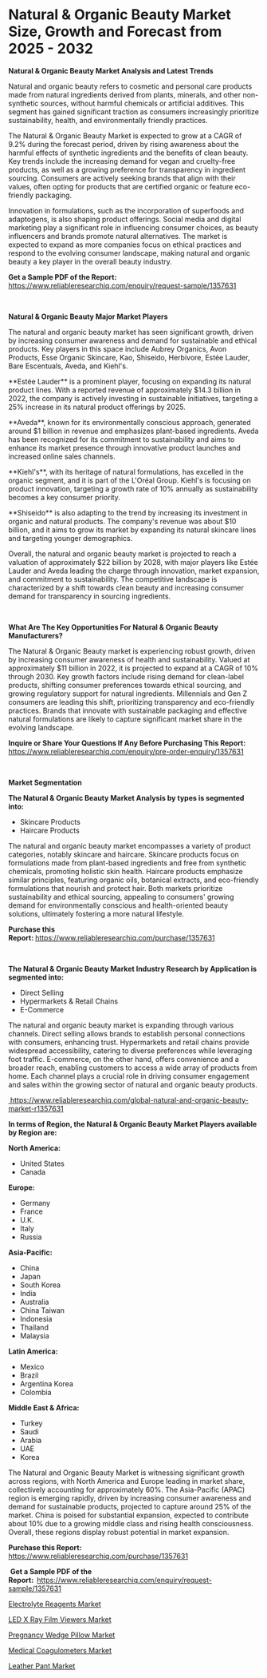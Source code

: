 <p><h1>Natural & Organic Beauty Market Size, Growth and Forecast from 2025 - 2032</h1></p><p><strong>Natural & Organic Beauty Market Analysis and Latest Trends</strong></p>
<p><p>Natural and organic beauty refers to cosmetic and personal care products made from natural ingredients derived from plants, minerals, and other non-synthetic sources, without harmful chemicals or artificial additives. This segment has gained significant traction as consumers increasingly prioritize sustainability, health, and environmentally friendly practices.</p><p>The Natural & Organic Beauty Market is expected to grow at a CAGR of 9.2% during the forecast period, driven by rising awareness about the harmful effects of synthetic ingredients and the benefits of clean beauty. Key trends include the increasing demand for vegan and cruelty-free products, as well as a growing preference for transparency in ingredient sourcing. Consumers are actively seeking brands that align with their values, often opting for products that are certified organic or feature eco-friendly packaging.</p><p>Innovation in formulations, such as the incorporation of superfoods and adaptogens, is also shaping product offerings. Social media and digital marketing play a significant role in influencing consumer choices, as beauty influencers and brands promote natural alternatives. The market is expected to expand as more companies focus on ethical practices and respond to the evolving consumer landscape, making natural and organic beauty a key player in the overall beauty industry.</p></p>
<p><strong>Get a Sample PDF of the Report:&nbsp;</strong> <a href="https://www.reliableresearchiq.com/enquiry/request-sample/1357631?utm_campaign=1876&utm_medium=2&utm_source=Github&utm_content=ia&utm_term=05022025&utm_id=natural-organic-beauty">https://www.reliableresearchiq.com/enquiry/request-sample/1357631</a></p>
<p>&nbsp;</p>
<p><strong>Natural & Organic Beauty Major Market Players</strong></p>
<p><p>The natural and organic beauty market has seen significant growth, driven by increasing consumer awareness and demand for sustainable and ethical products. Key players in this space include Aubrey Organics, Avon Products, Esse Organic Skincare, Kao, Shiseido, Herbivore, Estée Lauder, Bare Escentuals, Aveda, and Kiehl's.</p><p>**Estée Lauder** is a prominent player, focusing on expanding its natural product lines. With a reported revenue of approximately $14.3 billion in 2022, the company is actively investing in sustainable initiatives, targeting a 25% increase in its natural product offerings by 2025.</p><p>**Aveda**, known for its environmentally conscious approach, generated around $1 billion in revenue and emphasizes plant-based ingredients. Aveda has been recognized for its commitment to sustainability and aims to enhance its market presence through innovative product launches and increased online sales channels.</p><p>**Kiehl's**, with its heritage of natural formulations, has excelled in the organic segment, and it is part of the L'Oréal Group. Kiehl's is focusing on product innovation, targeting a growth rate of 10% annually as sustainability becomes a key consumer priority.</p><p>**Shiseido** is also adapting to the trend by increasing its investment in organic and natural products. The company's revenue was about $10 billion, and it aims to grow its market by expanding its natural skincare lines and targeting younger demographics.</p><p>Overall, the natural and organic beauty market is projected to reach a valuation of approximately $22 billion by 2028, with major players like Estée Lauder and Aveda leading the charge through innovation, market expansion, and commitment to sustainability. The competitive landscape is characterized by a shift towards clean beauty and increasing consumer demand for transparency in sourcing ingredients.</p></p>
<p>&nbsp;</p>
<p><strong>What Are The Key Opportunities For Natural & Organic Beauty Manufacturers?</strong></p>
<p><p>The Natural & Organic Beauty market is experiencing robust growth, driven by increasing consumer awareness of health and sustainability. Valued at approximately $11 billion in 2022, it is projected to expand at a CAGR of 10% through 2030. Key growth factors include rising demand for clean-label products, shifting consumer preferences towards ethical sourcing, and growing regulatory support for natural ingredients. Millennials and Gen Z consumers are leading this shift, prioritizing transparency and eco-friendly practices. Brands that innovate with sustainable packaging and effective natural formulations are likely to capture significant market share in the evolving landscape.</p></p>
<p><strong>Inquire or Share Your Questions If Any Before Purchasing This Report:</strong> <a href="https://www.reliableresearchiq.com/enquiry/pre-order-enquiry/1357631?utm_campaign=1876&utm_medium=2&utm_source=Github&utm_content=ia&utm_term=05022025&utm_id=natural-organic-beauty">https://www.reliableresearchiq.com/enquiry/pre-order-enquiry/1357631</a></p>
<p>&nbsp;</p>
<p><strong>Market Segmentation</strong></p>
<p><strong>The Natural & Organic Beauty Market Analysis by types is segmented into:</strong></p>
<p><ul><li>Skincare Products</li><li>Haircare Products</li></ul></p>
<p><p>The natural and organic beauty market encompasses a variety of product categories, notably skincare and haircare. Skincare products focus on formulations made from plant-based ingredients and free from synthetic chemicals, promoting holistic skin health. Haircare products emphasize similar principles, featuring organic oils, botanical extracts, and eco-friendly formulations that nourish and protect hair. Both markets prioritize sustainability and ethical sourcing, appealing to consumers' growing demand for environmentally conscious and health-oriented beauty solutions, ultimately fostering a more natural lifestyle.</p></p>
<p><strong>Purchase this Report:&nbsp;</strong><a href="https://www.reliableresearchiq.com/purchase/1357631?utm_campaign=1876&utm_medium=2&utm_source=Github&utm_content=ia&utm_term=05022025&utm_id=natural-organic-beauty">https://www.reliableresearchiq.com/purchase/1357631</a></p>
<p>&nbsp;</p>
<p><strong>The Natural & Organic Beauty Market Industry Research by Application is segmented into:</strong></p>
<p><ul><li>Direct Selling</li><li>Hypermarkets & Retail Chains</li><li>E-Commerce</li></ul></p>
<p><p>The natural and organic beauty market is expanding through various channels. Direct selling allows brands to establish personal connections with consumers, enhancing trust. Hypermarkets and retail chains provide widespread accessibility, catering to diverse preferences while leveraging foot traffic. E-commerce, on the other hand, offers convenience and a broader reach, enabling customers to access a wide array of products from home. Each channel plays a crucial role in driving consumer engagement and sales within the growing sector of natural and organic beauty products.</p></p>
<p><a href="https://www.reliableresearchiq.com/global-natural-and-organic-beauty-market-r1357631?utm_campaign=1876&utm_medium=2&utm_source=Github&utm_content=ia&utm_term=05022025&utm_id=natural-organic-beauty">&nbsp;https://www.reliableresearchiq.com/global-natural-and-organic-beauty-market-r1357631</a></p>
<p><strong>In terms of Region, the Natural & Organic Beauty Market Players available by Region are:</strong></p>
<p>
    <p> <strong> North America: </strong>
        <ul>
            <li>United States</li>
            <li>Canada</li>
        </ul>
        </p> 
    <p> <strong> Europe: </strong>
        <ul>
            <li>Germany</li>
            <li>France</li>
            <li>U.K.</li>
            <li>Italy</li>
            <li>Russia</li>
        </ul>
        </p> 
    <p> <strong> Asia-Pacific: </strong>
        <ul>
            <li>China</li>
            <li>Japan</li>
            <li>South Korea</li>
            <li>India</li>
            <li>Australia</li>
            <li>China Taiwan</li>
            <li>Indonesia</li>
            <li>Thailand</li>
            <li>Malaysia</li>
        </ul>
        </p> 
    <p> <strong> Latin America: </strong>
        <ul>
            <li>Mexico</li>
            <li>Brazil</li>
            <li>Argentina Korea</li>
            <li>Colombia</li>
        </ul>
        </p> 
    <p> <strong> Middle East & Africa: </strong>
        <ul>
            <li>Turkey</li>
            <li>Saudi</li>
            <li>Arabia</li>
            <li>UAE</li>
            <li>Korea</li>
        </ul>
    </p>
    </p>
<p><p>The Natural and Organic Beauty Market is witnessing significant growth across regions, with North America and Europe leading in market share, collectively accounting for approximately 60%. The Asia-Pacific (APAC) region is emerging rapidly, driven by increasing consumer awareness and demand for sustainable products, projected to capture around 25% of the market. China is poised for substantial expansion, expected to contribute about 10% due to a growing middle class and rising health consciousness. Overall, these regions display robust potential in market expansion.</p></p>
<p><strong>Purchase this Report: </strong><a href="https://www.reliableresearchiq.com/purchase/1357631?utm_campaign=1876&utm_medium=2&utm_source=Github&utm_content=ia&utm_term=05022025&utm_id=natural-organic-beauty">https://www.reliableresearchiq.com/purchase/1357631</a></p>
<p>&nbsp;<strong>Get a Sample PDF of the Report:&nbsp;&nbsp;</strong><a href="https://www.reliableresearchiq.com/enquiry/request-sample/1357631?utm_campaign=1876&utm_medium=2&utm_source=Github&utm_content=ia&utm_term=05022025&utm_id=natural-organic-beauty">https://www.reliableresearchiq.com/enquiry/request-sample/1357631</a></p>
<p><strong></strong></p>
<p><p><a href="https://www.linkedin.com/pulse/electrolyte-reagents-market-growth-insights-sales-channels-xrfjf?utm_campaign=1876&utm_medium=2&utm_source=Github&utm_content=ia&utm_term=05022025&utm_id=natural-organic-beauty">Electrolyte Reagents Market</a></p><p><a href="https://www.linkedin.com/pulse/growth-global-led-x-ray-film-viewers-market-ananticipated102-tgfuc?utm_campaign=1876&utm_medium=2&utm_source=Github&utm_content=ia&utm_term=05022025&utm_id=natural-organic-beauty">LED X Ray Film Viewers Market</a></p><p><a href="https://github.com/abedlagagica4/Market-Research-Report-List-1/blob/main/pregnancy-wedge-pillow-market.md?utm_campaign=1876&utm_medium=2&utm_source=Github&utm_content=ia&utm_term=05022025&utm_id=natural-organic-beauty">Pregnancy Wedge Pillow Market</a></p><p><a href="https://www.linkedin.com/pulse/medical-coagulometers-market-trends-assessmentthe-markets-vtc8f?utm_campaign=1876&utm_medium=2&utm_source=Github&utm_content=ia&utm_term=05022025&utm_id=natural-organic-beauty">Medical Coagulometers Market</a></p><p><a href="https://github.com/rashkaeduzor/Market-Research-Report-List-1/blob/main/leather-pant-market.md?utm_campaign=1876&utm_medium=2&utm_source=Github&utm_content=ia&utm_term=05022025&utm_id=natural-organic-beauty">Leather Pant Market</a></p></p>